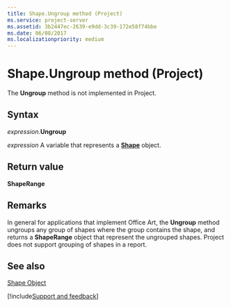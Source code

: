 ```yaml
---
title: Shape.Ungroup method (Project)
ms.service: project-server
ms.assetid: 3b2447ec-2639-e9dd-3c39-172e58f74bbe
ms.date: 06/08/2017
ms.localizationpriority: medium
---
```



# Shape.Ungroup method (Project)
The **Ungroup** method is not implemented in Project.

## Syntax

_expression_.**Ungroup**

_expression_ A variable that represents a **[Shape](Project.Shape.md)** object.


## Return value

 **ShapeRange**


## Remarks

In general for applications that implement Office Art, the **Ungroup** method ungroups any group of shapes where the group contains the shape, and returns a **ShapeRange** object that represent the ungrouped shapes. Project does not support grouping of shapes in a report.


## See also


[Shape Object](Project.shape.md)

[!include[Support and feedback](~/includes/feedback-boilerplate.md)]